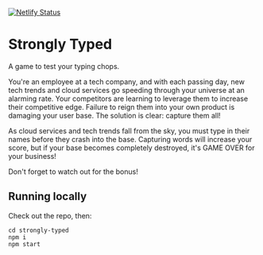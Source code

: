 [![Netlify Status](https://api.netlify.com/api/v1/badges/52566609-fced-45cb-9861-cd5dc5322953/deploy-status)](https://app.netlify.com/sites/strongly-typed/deploys)

# Strongly Typed

A game to test your typing chops.

You're an employee at a tech company, and with each passing day, new tech trends and cloud services go speeding through your universe at an alarming rate. Your competitors are learning to leverage them to increase their competitive edge. Failure to reign them into your own product is damaging your user base. The solution is clear: capture them all!

As cloud services and tech trends fall from the sky, you must type in their names before they crash into the base. Capturing words will increase your score, but if your base becomes completely destroyed, it's GAME OVER for your business! 

Don't forget to watch out for the bonus!

## Running locally

Check out the repo, then:

```
cd strongly-typed
npm i
npm start
```
